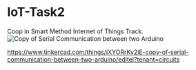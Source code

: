 # IoT-Task2
Coop in Smart Method Internet of Things Track.
![Copy of Serial Communication between two Arduino](https://github.com/malhashim-hub/IoT-Task2/assets/119134365/9b50abe0-f5d4-4804-a197-277308f847df)

https://www.tinkercad.com/things/iXYORrKv2iE-copy-of-serial-communication-between-two-arduino/editel?tenant=circuits
